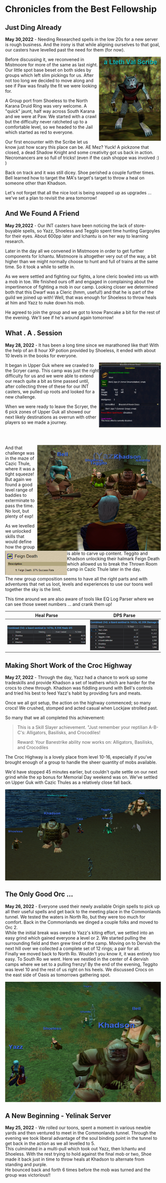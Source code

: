 # Chronicles from the Best Fellowship

## Just Ding Already

**May 30,2022** - Needing Researched spells in the low 20s for a new server is rough business.  And the irony is that while aligning ourselves to that goal, our casters have levelled past the need for them (for now).

<img align="right" width="200" src="https://github.com/mbeamer/stoneandsteel/blob/master/EQ%20screenshots/Yelinak/Npc_a_lteth_val_scribe.png">

Before discussing it, we reconvened in Mistmoore for more of the same as last night.  Our little spot base beset on both sides by groups which left slim pickings for us.  After not too long we decided to move along and see if Paw was finally the fit we were looking for.

A Group port from Shoeless to the North Karana Druid Ring was very welcome.  A "quick" jaunt, half way across South Karana and we were at Paw.  We started with a crawl but the difficulty never ratcheted up to a comfortable level, so we headed to the Jail which started as red to everyone.

Our first encounter with the Scribe let us know just how scary this place can be.  AE Mez?  Yuck!  A pickzone that closed, a dead Shadow Knight and some creativity got us back in action.  Necromancers are so full of tricks!  (even if the cash shoppe was involved :) )

Back on track and it was still dicey.  Shoe perished a couple further times.  Bell learned how to target the MA's target's target to throw a heal on someone other than Khadson.

Let's not forget that all the nice loot is being snapped up as upgrades ... we've set a plan to revisit the area tomorrow!



## And We Found A Friend

**May 29,2022** - Our INT casters have been noticing the lack of store-buyable spells, so Yazz, Shoeless and Teggilo spent time hunting Gargoyles for their eyes. About 600pp later and Ichantu is on her way to learning research.

Later in the day all we convened in Mistmoore in order to get further components for Ichantu.  Mistmoore is altogether very out of the way, a bit higher than we might normally choose to hunt and full of trains at the same time.  So it took a while to settle in.

As we were settled and fighting our fights, a lone cleric bowled into us with a mob in toe.  We finished ours off and engaged in complaining about the impertinence of fighting a mob in our camp.  Looking closer we determined both that this Dwarf was a Cleric (hmm, useful!) and that he is part of the guild we joined up with!  Well, that was enough for Shoeless to throw heals at him and Yazz to nuke down his mob.

He agreed to join the group and we got to know Pancake a bit for the rest of the evening.  We'll see if he's around again tomorrow! 

## What . A . Session

**May 28, 2022** - It has been a long time since we marathoned like that!  With the help of an 8 hour XP potion provided by Shoeless, it ended with about 10 levels in the books for everyone.

<img align="right" width="200" src="https://github.com/mbeamer/stoneandsteel/blob/master/EQ%20screenshots/Yelinak/BraceleOfWovenGrass.png">

It began in Upper Guk where we crawled to the Scryer camp.  This camp was just the right difficulty for us and we were able to extend our reach quite a bit as time passed until, after collecting three of these for our INT casters, we pulled up roots and looked for a new challenge.

When we were ready to leave the Scryer, the 6 pick zones of Upper Guk all showed our next likely destinations as overrun with other players so we made a journey.<br><br><br><br>

<img align="right" width="400" src="https://github.com/mbeamer/stoneandsteel/blob/master/EQ%20screenshots/Yelinak/CazicMaze-Cramped.png">

And that challenge was in the maze of Cazic Thule, where it was a tight squeeze!  But again we found a good level range of baddies to exterminate to pass the time.  No loot, but plenty of exp!

<img align="left" width="200" src="https://github.com/mbeamer/stoneandsteel/blob/master/EQ%20screenshots/Yelinak/FeignDeathSuccess.png">

As we levelled we unlocked skills that would define how the group is able to carve up content.  Teggito and Khadson unlocking their halmark Feign Death which allowed us to break the Thrown Room camp in Cazic Thule later in the day.

The new group composition seems to have all the right parts and with adventures that net us loot, levels and experiences to use our toons well together the  sky is the limit.

This time around we are also aware of tools like EQ Log Parser where we can see those sweet numbers ... and crank them up!

|Heal Parse|DPS Parse|
|:-:|:-:|
|![Heal Parse From Cazic TR](https://github.com/mbeamer/stoneandsteel/blob/master/EQ%20screenshots/Yelinak/28-5-2022-HealParse.png)|![DPS Parse From Cazic TR](https://github.com/mbeamer/stoneandsteel/blob/master/EQ%20screenshots/Yelinak/28-5-2022-DPSParse.png)|

## Making Short Work of the Croc Highway

**May 27, 2022** - Through the day, Yazz had a chance to work up some tradeskills and provide Khadson a set of leathers which are harder for the crocs to chew through.
Khadson was fiddling around with Bell's controls and tried his best to feed Yazz's habit by providing furs and meats.

Once we all got setup, the action on the highway commenced; so many crocs!  We crushed, stomped and acted casual when Lockjaw strolled past.

So many that we all completed this achievement:

> This is a Skill Slayer achievement.
> "Just remember your reptilian A-B-C's: Alligators, Basilisks, and Crocodiles!
>
> Reward:
> Your Banestrike ability now works on: Alligators, Basilisks, and Crocodiles

The Croc Highway is a lovely place from level 10-16, especially if you've brought enough of a group to handle the sheer quantity of mobs available.

We'd have stopped 45 minutes earlier, but couldn't quite settle on our next grind while the xp bonus for Memorial Day weekend was on.  We've settled on Upper Guk with Cazic Thules as a relatively close fall back.

![Fellowship at Crocs in South Ro](https://github.com/mbeamer/stoneandsteel/blob/master/EQ%20screenshots/Yelinak/SouthRo-Crocs.png)

## The Only Good Orc ...

**May 26, 2022** - Everyone used their newly available Origin spells to pick up all their useful spells and get back to the meeting place in the Commonlands tunnel.
We tested the waters in North Ro, but they were too much for comfort.  Back in the Commonlands we dinged a couple folks and moved to Orc 2.  
While the initial break was owed to Yazz's kiting effort, we settled into an easy grind which gained everyone a level or 2.  We started pulling the surrounding field and then grew tired of the camp.
Moving on to Dervish the next hill over we collected a complete set of 12 rings; a pair for all.  
Finally we moved back to North Ro.  Wouldn't you know it, it was entirely too easy.  To South Ro we went.
Here we nestled in the center of 4 dervish camps where we set to a pulling frenzy!  By the end of the evening, Teggito was level 10 and the rest of us right on his heels.
We discussed Crocs on the east side of Oasis as tomorrows gathering spot.

![Fellowship at Orc 2 in Commonlands](https://github.com/mbeamer/stoneandsteel/blob/master/EQ%20screenshots/Yelinak/Orc-2-camp.png)

## A New Beginning - Yelinak Server

**May 25, 2022** - We rolled our toons, spent a moment in various newbie yards and then ventured to meet in the Commonlands tunnel.
Through the evening we took liberal advantage of the soul binding point in the tunnel to get back in the action as we all levelled to 5.  
This culminated in a multi-pull which took out Yazz, then Ichantu and Shoeless.  With the rest trying to hold against the final mob or two, 
Shoe made it back just in time to throw heals at Khadson to alternate from standing and purple.  
He bounced back and forth 6 times before the mob was turned and the group was victorious‼️